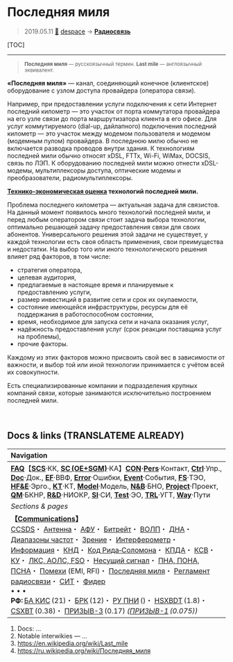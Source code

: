 # Последняя миля
> 2019.05.11 [🚀](../index/index.md) [despace](index.md) → **[Радиосвязь](comms.md)**

[TOC]

---

> <small>**Последняя миля** — русскоязычный термин. **Last mile** — англоязычный эквивалент.</small>

**«Последняя миля»** — канал, соединяющий конечное (клиентское) оборудование с узлом доступа провайдера (оператора связи).

Например, при предоставлении услуги подключения к сети Интернет последний километр — это участок от порта коммутатора провайдера на его узле связи до порта маршрутизатора клиента в его офисе. Для услуг коммутируемого (dial-up, дайлапного) подключения последний километр — это участок между модемом пользователя и модемом (модемным пулом) провайдера. В последнюю милю обычно не включается разводка проводов внутри здания. К технологиям последней мили обычно относят xDSL, FTTx, Wi-Fi, WiMax, DOCSIS, связь по ЛЭП. К оборудованию последней мили можно отнести xDSL-модемы, мультиплексоры доступа, оптические модемы и преобразователи, радиомультиплексоры.

**[Технико‑экономическая оценка](fs.md) технологий последней мили.**

Проблема последнего километра — актуальная задача для связистов. На данный момент появилось много технологий последней мили, и перед любым оператором связи стоит задача выбора технологии, оптимально решающей задачу предоставления связи для своих абонентов. Универсального решения этой задачи не существует, у каждой технологии есть своя область применения, свои преимущества и недостатки. На выбор того или иного технологического решения влияет ряд факторов, в том числе:
   - стратегия оператора,
   - целевая аудитория,
   - предлагаемые в настоящее время и планируемые к предоставлению услуги,
   - размер инвестиций в развитие сети и срок их окупаемости,
   - состояние имеющейся инфраструктуры, ресурсы для её поддержания в работоспособном состоянии,
   - время, необходимое для запуска сети и начала оказания услуг,
   - надёжность предоставления услуг (срок реакции поставщика услуг на проблемы),
   - прочие факторы.

Каждому из этих факторов можно присвоить свой вес в зависимости от важности, и выбор той или иной технологии принимается с учётом всей их совокупности.

Есть специализированные компании и подразделения крупных компаний связи, которые занимаются исключительно построением последней мили.



<p style="page-break-after:always"> </p>

## Docs & links (TRANSLATEME ALREADY)
|Navigation|
|:--|
|**[FAQ](faq.md)**【**[SCS](scs.md)**·КК, **[SC (OE+SGM)](sc.md)**·КА】**[CON](contact.md)·[Pers](person.md)**·Контакт, **[Ctrl](control.md)**·Упр., **[Doc](doc.md)**·Док., **[EF](ef.md)**·ВВФ, **[Error](error.md)**·Ошибки, **[Event](event.md)**·События, **[FS](fs.md)**·ТЭО, **[HF&E](hfe.md)**·Эрго., **[KT](kt.md)**·КТ, **[Model](model.md)**·Модель, **[N&B](nnb.md)**·БНО, **[Project](project.md)**·Проект, **[QM](qm.md)**·БКНР, **[R&D](rnd.md)**·НИОКР, **[SI](si.md)**·СИ, **[Test](test.md)**·ЭО, **[TRL](trl.md)**·УГТ, **[Way](way.md)**·Пути|
|*Sections & pages*|
|**【[Communications](comms.md)】**<br> [CCSDS](ccsds.md)・ [Антенна](antenna.md)・ [АФУ](afdev.md)・ [Битрейт](bitrate.md)・ [ВОЛП](ofts.md)・ [ДНА](дна.md)・ [Диапазоны частот](rf.md)・ [Зрение](view.md)・ [Интерферометр](interferometer.md)・ [Информация](info.md)・ [КНД](directivity.md)・ [Код Рида‑Соломона](rsco.md)・ [КПДА](antenna.md)・ [КСВ](swr.md)・ [КУ](ку.md)・ [ЛКС, АОЛС, FSO](fso.md)・ [Несущий сигнал](carrwave.md)・ [ПНА, ПОНА, ПСНА](devd.md)・ [Помехи](emi.md) (EMI, RFI)・ [Последняя миля](last_mile.md)・ [Регламент радиосвязи](rf.md)・ [СИТ](etedp.md)・ [Фидер](feeder.md) <br>• • •<br> **РФ:** [БА КИС](ба_кис.md) (21)・ [БРК](brk_lav.md) (12)・ [РУ ПНИ](ру_пни.md) ()・ [HSXBDT](comms_lst.md) (1.8)・ [CSXBT](comms_lst.md) (0.38)・ [ПРИЗЫВ-3](comms_lst.md) (0.17) *([ПРИЗЫВ-1](comms_lst.md) (0.075))*|

   1. Docs: …
   1. Notable interwikies — …
   1. <https://en.wikipedia.org/wiki/Last_mile>
   1. <https://ru.wikipedia.org/wiki/Последняя_миля>

